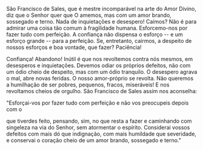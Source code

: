 
São Francisco de Sales, que é mestre incomparável na arte do Amor Divino, diz que o Senhor quer que O amemos, mas com um amor brando, sossegado e terno. Nada de inquietações e desespero! Caímos? Não é para admirar uma coisa tão comum à fragilidade humana. Esforcemo-nos por fazer tudo com perfeição. A confiança não dispensa o esforço -- e um esforço grande -- para a perfeição. Se, entretanto, cairmos, a despeito de nossos esforços e boa vontade, que fazer? Paciência!

Confiança! Abandono! Inútil é que nos revoltemos contra nós mesmos, em desesperos e inquietações. Devemos odiar os próprios defeitos, não com um ódio cheio de despeito, mas com um ódio tranquilo. O desespero agrava o mal, abre novas feridas. O nosso amor-próprio se revolta. Não queremos a humilhação de ser pobres, pequenos, fracos, miseráveis! E nos revoltamos cheios de orgulho. São Francisco de Sales assim nos aconselha:

"Esforçai-vos por fazer tudo com perfeição e não vos preocupeis depois com o

que tiverdes feito, pensando, sim, no que resta a fazer e caminhando com singeleza na via do Senhor, sem atormentar o espírito. Considerai vossos defeitos com mais dó que indignação, com mais humildade que severidade, e conservai o coração cheio de um amor brando, sossegado e terno."

